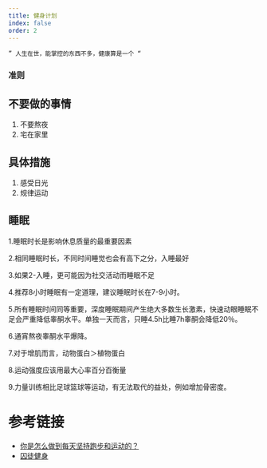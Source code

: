 ```yaml
---
title: 健身计划
index: false
order: 2
---
```


```
” 人生在世，能掌控的东西不多，健康算是一个 “
```

### 准则

## 不要做的事情

1. 不要熬夜
2. 宅在家里

## 具体措施

1. 感受日光
2. 规律运动

## 睡眠

1.睡眠时长是影响休息质量的最重要因素

2.相同睡眠时长，不同时间睡觉也会有高下之分，入睡最好

3.如果2-入睡，更可能因为社交活动而睡眠不足

4.推荐8小时睡眠有一定道理，建议睡眠时长在7-9小时。

5.所有睡眠时间同等重要，深度睡眠期间产生绝大多数生长激素，快速动眼睡眠不足会严重降低睾酮水平。单独一天而言，只睡4.5h比睡7h睾酮会降低20％。

6.通宵熬夜睾酮水平爆降。

7.对于增肌而言，动物蛋白＞植物蛋白

8.运动强度应该用最大心率百分百衡量

9.力量训练相比足球篮球等运动，有无法取代的益处，例如增加骨密度。

# 参考链接

- [你是怎么做到每天坚持跑步和运动的？](https://www.zhihu.com/question/407158360)
- [囚徒健身](/daliy/220926%20囚徒健身笔记)

